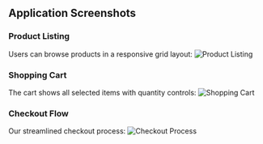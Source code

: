 ## Application Screenshots

### Product Listing
Users can browse products in a responsive grid layout:
![Product Listing](https://github.com/user-attachments/assets/6284f99c-a8ba-4d5f-aecf-683a4f3beeb1)

### Shopping Cart
The cart shows all selected items with quantity controls:
![Shopping Cart](https://github.com/user-attachments/assets/5662d1ac-dc78-4206-bd29-d1995fbee040)

### Checkout Flow
Our streamlined checkout process:
![Checkout Process](https://github.com/user-attachments/assets/c9215176-ed70-4f59-b6f0-498aaa0e9b5e)